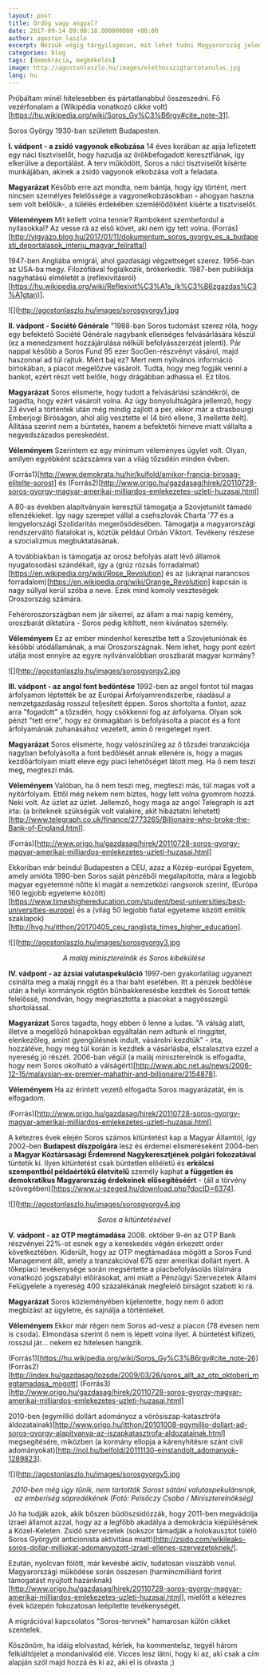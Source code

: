 ```yaml
---
layout: post
title: Ördög vagy angyal?
date: 2017-09-14 09:00:18.000000000 +00:00
author: agoston_laszlo
excerpt: Nézzük végig tárgyilagosan, mit lehet tudni Magyarország jelenlegi legnagyobb ellenségéről - vagy pártfogójáról?
categories: blog
tags: [demokrácia, megbékélés]
image: http://agostonlaszlo.hu/images/elethosszigtartotanulas.jpg
lang: hu
---
```


Próbáltam minél hitelesebben és pártatlanabbul összeszedni. Fő vezérfonalam a (Wikipédia vonatkozó cikke volt)[https://hu.wikipedia.org/wiki/Soros_Gy%C3%B6rgy#cite_note-31].

Soros György 1930-ban született Budapesten.

**I. vádpont - a zsidó vagyonok elkobzása**
14 éves korában az apja lefizetett egy náci tisztviselőt, hogy hazudja az örökbefogadott keresztfiának, így elkerülve a deportálást. A terv működött, Soros a náci tisztviselőt kísérte munkájában, akinek a zsidó vagyonok elkobzása volt a feladata.

**Magyarázat**
Később erre azt mondta, nem bántja, hogy így történt, mert nincsen személyes felelőssége a vagyonelkobzásokban - ahogyan haszna sem volt belőlük-, a túlélés érdekében szemlélődőként kísérte a tisztviselőt. 

**Véleményem**
Mit kellett volna tennie? Rambóként szembefordul a nyilasokkal? Az vesse rá az első követ, aki nem így tett volna.
(Forrás)[http://vigyazo.blog.hu/2017/01/11/dokumentum_soros_gyorgy_es_a_budapesti_deportalasok_interju_magyar_felirattal]

1947-ben Angliába emigrál, ahol gazdasági végzettséget szerez. 
1956-ban az USA-ba megy. Filozófiával foglalkozik, brókerkedik.
1987-ben publikálja nagyhatású elméletét a (reflexivitásról)[https://hu.wikipedia.org/wiki/Reflexivit%C3%A1s_(k%C3%B6zgazdas%C3%A1gtan)].

![](http://agostonlaszlo.hu/images/sorosgyorgy1.jpg

**II. vádpont - Société Générale**
"1988-ban Soros tudomást szerez róla, hogy egy befektető Société Générale nagybank ellenséges felvásárlására készül (ez a menedzsment hozzájárulása nélküli befolyásszerzést jelenti). Pár nappal később a Soros Fund 95 ezer SocGen-részvényt vásárol, majd haszonnal ad túl rajtuk. Miért baj ez? Mert nem nyilvános információ birtokában, a piacot megelőzve vásárolt. Tudta, hogy meg fogják venni a bankot, ezért részt vett belőle, hogy drágábban adhassa el. Ez tilos.

**Magyarázat**
Soros elismerte, hogy tudott a felvásárlási szándékról, de tagadta, hogy ezért vásárolt volna. Az ügy bonyolultságára jellemző, hogy 23 évvel a történtek után még mindig zajlott a per, ekkor már a strasbourgi Emberjogi Bíróságon, ahol alig vesztette el (4 bíró ellene, 3 mellette ítélt). Állítása szerint nem a büntetés, hanem a befektetői hírneve miatt vállalta a negyedszázados pereskedést.

**Véleményem**
Szerintem ez egy minimum véleményes ügylet volt. Olyan, amilyen egyébként százszámra van a világ tőzsdéin minden évben.

(Forrás1)[http://www.demokrata.hu/hir/kulfold/amikor-francia-birosag-elitelte-sorost] és (Forrás2)[http://www.origo.hu/gazdasag/hirek/20110728-soros-gyorgy-magyar-amerikai-milliardos-emlekezetes-uzleti-huzasai.html]

A 80-as években alapítványain keresztül támogatja a Szovjetuniót támadó ellenzékieket. Így nagy szerepet vállal a csehszlovák Charta '77 és a lengyelországi Szolidaritás megerősödésében. Támogatja a magyarországi rendszerváltó fiatalokat is, köztük például Orbán Viktort. Tevékeny részese a szocializmus megbuktatásának.

<div class="fb-video" data-href="https://www.facebook.com/agostonlaszloartist/videos/1020669274703837/"  
  data-allowfullscreen="true" data-width="500"></div>

A továbbiakban is támogatja az orosz befolyás alatt lévő államok nyugatosodási szándékait, így a (grúz rózsás forradalmat)[https://en.wikipedia.org/wiki/Rose_Revolution] és az (ukrajnai narancsos forradalom)[https://en.wikipedia.org/wiki/Orange_Revolution] kapcsán is nagy súllyal kerül szóba a neve. Ezek mind komoly veszteségek Oroszország számára. 

Fehéroroszországban nem jár sikerrel, az állam a mai napig kemény, oroszbarát diktatúra - Soros pedig kitiltott, nem kivánatos személy.

**Véleményem**
Ez az ember mindenhol keresztbe tett a Szovjetuniónak és későbbi utódállamának, a mai Oroszországnak. Nem lehet, hogy pont ezért utálja most ennyire az egyre nyilvánvalóbban oroszbarát magyar kormány?

![](http://agostonlaszlo.hu/images/sorosgyorgy2.jpg

**III. vádpont - az angol font bedöntése**
1992-ben az angol fontot túl magas árfolyamon léptették be az Európai Árfolyamrendszerbe, ráadásul a nemzetgazdaság rosszul teljesített éppen. Soros shortolta a fontot, azaz arra "fogadott" a tőzsdén, hogy csökkenni fog az árfolyama. Olyan sok pénzt "tett erre", hogy ez önmagában is befolyásolta a piacot és a font árfolyamának zuhanásához vezetett, amin ő rengeteget nyert.

**Magyarázat**
Soros elismerte, hogy valószínűleg az ő tőzsdei tranzakciója nagyban befolyásolta a font bedőlését annak ellenére is, hogy a magas kezdőárfolyam miatt eleve egy piaci lehetőséget látott meg. Ha ő nem teszi meg, megteszi más.

**Véleményem**
Valóban, ha ő nem teszi meg, megteszi más, túl magas volt a nyitórfolyam. Ettől még nekem nem biztos, hogy lett volna gyomrom hozzá. Neki volt. Az üzlet az üzlet. Jellemző, hogy maga az angol Telegraph is azt írta: (a briteknek szükségük volt valakire, akit hibáztatni lehetett)[http://www.telegraph.co.uk/finance/2773265/Billionaire-who-broke-the-Bank-of-England.html].

(Forrás)[http://www.origo.hu/gazdasag/hirek/20110728-soros-gyorgy-magyar-amerikai-milliardos-emlekezetes-uzleti-huzasai.html]

Ekkoriban már beindul Budapesten a CEU, azaz a Közép-európai Egyetem, amely amióta 1990-ben Soros saját pénzéből megalapította, mára a legjobb magyar egyetemmé nőtte ki magát a nemzetközi rangsorok szerint, (Európa 160 legjobb egyeteme között)[https://www.timeshighereducation.com/student/best-universities/best-universities-europe] és a (világ 50 legjobb fiatal egyeteme között említik szaklapok)[http://hvg.hu/itthon/20170405_ceu_ranglista_times_higher_education].

![](http://agostonlaszlo.hu/images/sorosgyorgy3.jpg
<center><em>A maláj miniszterelnök és Soros kibékülése</em></center>

**IV. vádpont - az ázsiai valutaspekuláció**
1997-ben gyakorlatilag ugyanezt csinálta meg a maláj ringgit és a thai baht esetében. Itt a pénzek bedőlése után a helyi kormányok rögtön bűnbakkeresésbe kezdtek és Sorost tették felelőssé, mondván, hogy megriasztotta a piacokat a nagyösszegű shortolással.

**Magyarázat**
Soros tagadta, hogy ebben ő lenne a ludas. "A válság alatt, illetve a megelőző hónapokban egyáltalán nem adtunk el ringgitet, elenkezőleg, amint gyengülésnek indult, vásárolni kezdtük" - írta, hozzátéve, hogy még túl korán is kezdtek a vásárlásba, elszalasztva ezzel a nyereség jó részét. 2006-ban végül (a maláj miniszterelnök is elfogadta, hogy nem Soros okolható a válságért)[http://www.abc.net.au/news/2006-12-15/malaysian-ex-premier-mahathir-and-billionaire/2154878].

**Véleményem**
Ha az érintett vezető elfogadta Soros magyarázatát, én is elfogadom.

(Forrás)[http://www.origo.hu/gazdasag/hirek/20110728-soros-gyorgy-magyar-amerikai-milliardos-emlekezetes-uzleti-huzasai.html]

A kétezres évek elején Soros számos kitüntetést kap a Magyar Államtól, így 2002-ben **Budapest díszpolgára** lesz és érdemei elismeréseként 2004-ben a **Magyar Köztársasági Érdemrend Nagykeresztjének polgári fokozatával** tüntetik ki. Ilyen kitüntetést csak büntetlen előéletű és **erkölcsi szempontból példaértékű életvitelű** személy kaphat **a független és demokratikus Magyarország érdekeinek elősegítéséért** - (áll a törvény szövegében)[https://www.u-szeged.hu/download.php?docID=6374].

![](http://agostonlaszlo.hu/images/sorosgyorgy4.jpg
<center><em>Soros a kitüntetésével</em></center>

**V. vádpont - az OTP megtámadása**
2008. október 9-én az OTP Bank részvényei 22%-ot esnek egy a kereskedés végén érkezett order következtében. Kiderült, hogy az OTP megtámadása mögött a Soros Fund Management állt, amely a tranzakcióval 675 ezer amerikai dollárt nyert. A tőkepiaci tevékenysége során megsértette a piacbefolyásolás tilalmára vonatkozó jogszabályi előírásokat, ami miatt a Pénzügyi Szervezetek Állami Felügyelete a nyereség 400 százalékának megfelelő bírságot szabott ki rá.

**Magyarázat**
Soros közleményében kijelentette, hogy nem ő adott megbízást az ügyletre, és sajnálja a történteket.

**Véleményem**
Ekkor már régen nem Soros ad-vesz a piacon (78 évesen nem is csoda). Elmondása szerint ő nem is lépett volna ilyet. A büntetést kifizeti, rosszul jár... nekem ez hitelesen hangzik.

(Forrás1)[https://hu.wikipedia.org/wiki/Soros_Gy%C3%B6rgy#cite_note-26] (Forrás2)[http://index.hu/gazdasag/tozsde/2009/03/26/soros_allt_az_otp_oktoberi_megtamadasa_mogott] (Forrás3)[http://www.origo.hu/gazdasag/hirek/20110728-soros-gyorgy-magyar-amerikai-milliardos-emlekezetes-uzleti-huzasai.html]

2010-ben (egymillió dollárt adományoz a vörösiszap-katasztrófa áldozatainak)[http://www.origo.hu/itthon/20101008-egymillio-dollart-ad-soros-gyorgy-alapitvanya-az-iszapkatasztrofa-aldozatainak.html] megsegítésére, miközben (a kormány ellopja a kárenyhítésre szánt civil adományokat)[http://nol.hu/belfold/20111130-einstandolt_adomanyok-1289823].

![](http://agostonlaszlo.hu/images/sorosgyorgy5.jpg
<center><em>2010-ben még úgy tűnik, nem tartották Sorost sátáni valutaspekulánsnak, az emberiség söpredékének (Fotó: Pelsőczy Csaba / Miniszterelnökség)</em></center>

Jó ha tudják azok, akik bőszen büdöszsidózzák, hogy 2011-ben megvádolja Izrael államot azzal, hogy az a legfőbb akadálya a demokrácia kiépülésének a Közel-Keleten. Zsidó szervezetek (sokszor támadják a holokausztot túlélő Soros Györgyöt anticionista aktivitása miatt)[http://zsido.com/wikileaks-soros-dollar-milliokat-adomanyozott-izrael-ellenes-szervezeteknek/].

Ezután, nyolcvan fölött, már kevésbé aktív, tudatosan visszább vonul. Magyarországi működése során összesen (harmincmilliárd forint támogatást nyújtott hazánknak)[http://www.origo.hu/gazdasag/hirek/20110728-soros-gyorgy-magyar-amerikai-milliardos-emlekezetes-uzleti-huzasai.html], mielőtt a kétezres évek közepén fokozatosan leépítette tevékenységét. 

A migrációval kapcsolatos "Soros-tervnek" hamarosan külön cikket szentelek.

Köszönöm, ha idáig elolvastad, kérlek, ha kommentelsz, tegyél három felkiáltójelet a mondanivalód elé. Vicces lesz látni, hogy ki az, aki csak a cím alapján szól majd hozzá és ki az, aki el is olvasta ;)
